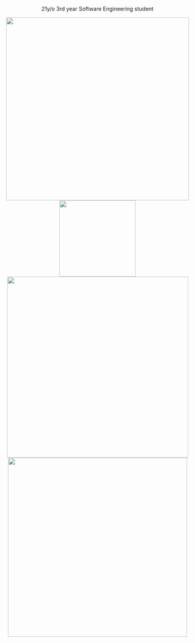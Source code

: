 <div align="center">
  <p>21y/o 3rd year Software Engineering student</p>
  <!-- Waka Time Card -->
  <img align="top" width="480" src="https://github-readme-stats.vercel.app/api/wakatime?username=minosh&layout=compact&theme=tokyonight&hide_border=true&hide=HTML&custom_title=Time%20Spent%20Coding"/>
  <!-- GitHub Stats Card -->  
  <img align="top" height="200" src="https://github-readme-stats.vercel.app/api?username=aminokun&show_icons=true&theme=tokyonight&hide_border=true&include_all_commits=true&rank_icon=github&custom_title=My%20GitHub%20Stats"/>
    <!-- GitHub Top Language Card -->
  <img align="top" width="475" src="https://github-readme-stats.vercel.app/api/top-langs/?username=aminokun&langs_count=6&layout=compact&theme=tokyonight&hide_border=true&hide=HTML&custom_title=Top%20Languages"/>
  <!-- LeetCode Card -->
  <img align="top" width="470" src="https://leetcode.card.workers.dev/aminokun?theme=nord&font=baloo&extension=null"/>
</div>
